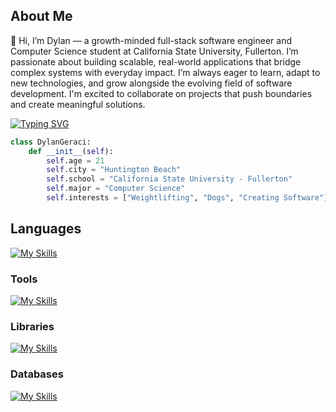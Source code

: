 ## About Me
👋 Hi, I’m Dylan — a growth-minded full-stack software engineer and Computer Science student at California State University, Fullerton. I’m passionate about building scalable, real-world applications that bridge complex systems with everyday impact. I’m always eager to learn, adapt to new technologies, and grow alongside the evolving field of software development. I'm excited to collaborate on projects that push boundaries and create meaningful solutions.



[![Typing SVG](https://readme-typing-svg.demolab.com?font=Fira+Code&pause=1000&color=65F7CE&width=435&lines=Always+Learning+new+Frameworks;Backend-focused+Developer;Interested+in+ML+and+Data+Science)](https://git.io/typing-svg)

```python
class DylanGeraci:
    def __init__(self):
        self.age = 21
        self.city = "Huntington Beach"
        self.school = "California State University - Fullerton"
        self.major = "Computer Science"
        self.interests = ["Weightlifting", "Dogs", "Creating Software"]
```

## Languages
[![My Skills](https://skillicons.dev/icons?i=py,cpp,c,js,java&perline=6)](https://skillicons.dev)

### Tools
[![My Skills](https://skillicons.dev/icons?i=azure,git,github,vscode,vim&perline=6)](https://skillicons.dev)

### Libraries
[![My Skills](https://skillicons.dev/icons?i=tensorflow,pytorch,fastapi&perline=6)](https://skillicons.dev)

### Databases
[![My Skills](https://skillicons.dev/icons?i=mysql,sqlite,mongodb&perline=6)](https://skillicons.dev)
